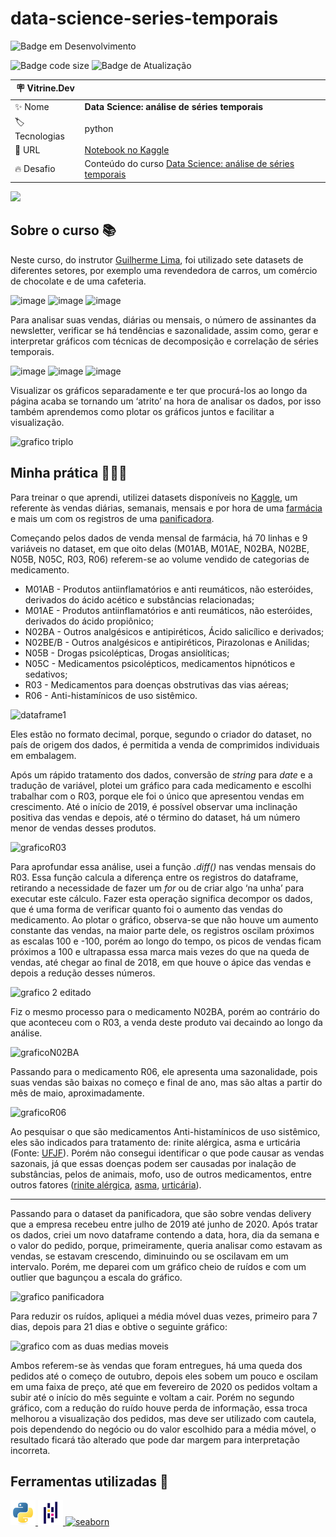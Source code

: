 # data-science-series-temporais

![Badge em Desenvolvimento](http://img.shields.io/static/v1?label=STATUS&message=EM%20DESENVOLVIMENTO&color=GREEN&style=for-the-badge)

![Badge code size](https://img.shields.io/github/languages/code-size/fab-souza/data-science-series-temporais)
![Badge de Atualização](https://img.shields.io/github/last-commit/fab-souza/data-science-series-temporais)

| :placard: Vitrine.Dev |    |
| -------------  | --- |
| :sparkles: Nome        | **Data Science: análise de séries temporais**
| :label: Tecnologias | python
| :rocket: URL         | [Notebook no Kaggle](https://www.kaggle.com/code/fabianadesouza/data-science-series-temporais)
| :fire: Desafio     | Conteúdo do curso [Data Science: análise de séries temporais](https://www.alura.com.br/curso-online-data-science-series-temporais)

![](https://user-images.githubusercontent.com/67301805/212129044-2344ace3-b75c-42ac-b14e-32a228d09ac1.jpg)

## Sobre o curso 📚

Neste curso, do instrutor [Guilherme Lima](https://www.linkedin.com/in/guilherme-lima-458925178/), foi utilizado sete datasets de diferentes setores, por exemplo uma revendedora de carros, um comércio de chocolate e de uma cafeteria.

![image](https://user-images.githubusercontent.com/67301805/212133115-320d4f75-a412-440c-86b9-709eeeac5075.png)
![image](https://user-images.githubusercontent.com/67301805/212133541-3fc12593-1765-48e3-9aeb-4b94027631e8.png)
![image](https://user-images.githubusercontent.com/67301805/212134153-0c15b7ff-0031-4c9f-995e-7d6354fb33e8.png)

Para analisar suas vendas, diárias ou mensais, o número de assinantes da newsletter, verificar se há tendências e sazonalidade, assim como, gerar e interpretar gráficos com técnicas de decomposição e correlação de séries temporais. 

![image](https://user-images.githubusercontent.com/67301805/212133362-93ce705e-efd7-413c-986d-4b03256cdcdc.png)
![image](https://user-images.githubusercontent.com/67301805/212137116-dc6deee0-5f2a-4e41-95b4-d4f1899ce346.png)
![image](https://user-images.githubusercontent.com/67301805/213884762-3bda9a8b-902f-4f66-9bf1-fca58a16e107.png)

Visualizar os gráficos separadamente e ter que procurá-los ao longo da página acaba se tornando um ‘atrito’ na hora de analisar os dados, por isso também aprendemos como plotar os gráficos juntos e facilitar a visualização.

![grafico triplo](https://user-images.githubusercontent.com/67301805/214390422-84c35ec1-3f0e-4cc6-bf5b-c80bfb3705db.png)






## Minha prática 👩🏻‍💻

Para treinar o que aprendi, utilizei datasets disponíveis no [Kaggle](https://www.kaggle.com/), um referente às vendas diárias, semanais, mensais e por hora de uma [farmácia](https://www.kaggle.com/datasets/milanzdravkovic/pharma-sales-data) e mais um com os registros de uma [panificadora](https://www.kaggle.com/datasets/hosubjeong/bakery-sales).

Começando pelos dados de venda mensal de farmácia, há 70 linhas e 9 variáveis no dataset, em que oito delas (M01AB, M01AE, N02BA, N02BE, N05B, N05C, R03, R06) referem-se ao volume vendido de categorias de medicamento.


* M01AB - Produtos antiinflamatórios e anti reumáticos, não esteróides, derivados do ácido acético e substâncias relacionadas;
* M01AE - Produtos antiinflamatórios e anti reumáticos, não esteróides, derivados do ácido propiônico;
* N02BA - Outros analgésicos e antipiréticos, Ácido salicílico e derivados;
* N02BE/B - Outros analgésicos e antipiréticos, Pirazolonas e Anilidas;
* N05B - Drogas psicolépticas, Drogas ansiolíticas;
* N05C - Medicamentos psicolépticos, medicamentos hipnóticos e sedativos;
* R03 - Medicamentos para doenças obstrutivas das vias aéreas;
* R06 - Anti-histamínicos de uso sistêmico.

![dataframe1](https://user-images.githubusercontent.com/67301805/214155586-f807ee91-9e5e-4adb-adab-7055bd5223dd.png)

Eles estão no formato decimal, porque, segundo o criador do dataset, no país de origem dos dados, é permitida a venda de comprimidos individuais em embalagem.

Após um rápido tratamento dos dados, conversão de *string* para *date* e a tradução de variável, plotei um gráfico para cada medicamento e escolhi trabalhar com o R03, porque ele foi o único que apresentou vendas em crescimento. Até o início de 2019, é possível observar uma inclinação positiva das vendas e depois, até o término do dataset, há um número menor de vendas desses produtos.

![graficoR03](https://user-images.githubusercontent.com/67301805/214155774-dbcc4074-35db-452b-b8ca-a2ec0976cc8c.png)

Para aprofundar essa análise, usei a função *.diff()* nas vendas mensais do R03. Essa função calcula a diferença entre os registros do dataframe, retirando a necessidade de fazer um *for* ou de criar algo ‘na unha’ para executar este cálculo. Fazer esta operação significa decompor os dados, que é uma forma de verificar quanto foi o aumento das vendas do medicamento. Ao plotar o gráfico, observa-se que não houve um aumento constante das vendas, na maior parte dele, os registros oscilam próximos as escalas 100 e -100, porém ao longo do tempo, os picos de vendas ficam próximos a 100 e ultrapassa essa marca mais vezes do que na queda de vendas, até chegar ao final de 2018, em que houve o ápice das vendas e depois a redução desses números.

![grafico 2 editado](https://user-images.githubusercontent.com/67301805/214289241-c022a9d2-c551-4bbe-97e5-935f4e1aa53f.jpg)

Fiz o mesmo processo para o medicamento N02BA, porém ao contrário do que aconteceu com o R03, a venda deste produto vai decaindo ao longo da análise.

![graficoN02BA](https://user-images.githubusercontent.com/67301805/214647248-dc2689e9-b992-4977-9761-e6d364b4aa7e.png)

Passando para o medicamento R06, ele apresenta uma sazonalidade, pois suas vendas são baixas no começo e final de ano, mas são altas a partir do mês de maio, aproximadamente. 

![graficoR06](https://user-images.githubusercontent.com/67301805/214676634-acf701fb-7602-441c-b6f0-82f74dcd322c.png)

Ao pesquisar o que são medicamentos Anti-histamínicos de uso sistêmico, eles são indicados para tratamento de: rinite alérgica, asma e urticária (Fonte: [UFJF](https://www.ufjf.br/farmacologia/files/2015/03/Anti-histam%C3%ADnicos.pdf)). 
Porém não consegui identificar o que pode causar as vendas sazonais, já que essas doenças podem ser causadas por inalação de substâncias, pelos de animais, mofo, uso de outros medicamentos, entre outros fatores ([rinite alérgica](https://www.google.com/search?q=rinite%2Bal%C3%A9rgica%2Bcausa&rlz=1C1GCEA_enBR852BR852&ei=i5XRY6zRBs_S1sQPmva36A8&ved=0ahUKEwjswueAzOP8AhVPqZUCHRr7Df0Q4dUDCA8&uact=5&oq=rinite%2Bal%C3%A9rgica%2Bcausa&gs_lcp=Cgxnd3Mtd2l6LXNlcnAQAzIECAAQHjIECAAQHjIECAAQHjIECAAQHjIECAAQHjIECAAQHjIECAAQHjIECAAQHjIECAAQHjIECAAQHjoLCC4QgAQQsQMQgwE6BQgAEIAEOgsIABCABBCxAxCDAToICAAQgAQQsQM6BAgAEEM6DgguEIAEELEDEMcBENEDOggILhCABBCxAzoHCC4QsQMQQzoKCAAQsQMQgwEQQzoHCAAQsQMQQzoKCAAQgAQQsQMQCjoHCAAQgAQQCjoPCAAQgAQQDRCxAxCxAxAKOgwIABCABBANELEDEAo6CQgAEIAEEA0QCkoECEEYAEoECEYYAFAAWOxrYL9vaABwAXgAgAG2AYgBlRaSAQQwLjIxmAEAoAEBwAEB&sclient=gws-wiz-serp), [asma](https://www.google.com/search?q=asma%2Bcausa&rlz=1C1GCEA_enBR852BR852&ei=25XRY5vjGvjV1sQPi5WS4Ac&ved=0ahUKEwjbvI6nzOP8AhX4qpUCHYuKBHwQ4dUDCA8&uact=5&oq=asma%2Bcausa&gs_lcp=Cgxnd3Mtd2l6LXNlcnAQAzIGCAAQBxAeMgYIABAHEB4yBggAEAcQHjIJCAAQBxAeEPEEMgQIABAeMgQIABAeMgQIABAeMgQIABAeMgQIABAeMgQIABAeOgoIABBHENYEELADSgQIQRgASgQIRhgAUPgLWJQQYPcRaAJwAHgAgAGEAYgBgwSSAQMwLjSYAQCgAQHIAQjAAQE&sclient=gws-wiz-serp), [urticária](https://www.google.com/search?q=urtic%C3%A1ria%2Bcausa&rlz=1C1GCEA_enBR852BR852&ei=rZXRY-roBZHM1sQPqqGguA4&ved=0ahUKEwiq84GRzOP8AhURppUCHaoQCOcQ4dUDCA8&uact=5&oq=urtic%C3%A1ria%2Bcausa&gs_lcp=Cgxnd3Mtd2l6LXNlcnAQAzIGCAAQBxAeMgYIABAHEB4yBggAEAcQHjIICAAQBxAeEA8yBggAEAcQHjIGCAAQBxAeMgQIABAeMgQIABAeMgQIABAeMgQIABAeOgoIABBHENYEELADOggIABAHEB4QCjoNCAAQgAQQDRCxAxCxAzoKCAAQgAQQDRCxAzoHCAAQgAQQDToNCAAQgAQQDRCxAxCDAUoECEEYAEoECEYYAFDACliFHmCvJWgBcAF4AIABvQKIAagNkgEHMC42LjEuMpgBAKABAcgBCMABAQ&sclient=gws-wiz-serp)).

---

Passando para o dataset da panificadora, que são sobre vendas delivery que a empresa recebeu entre julho de 2019 até junho de 2020. Após tratar os dados, criei um novo dataframe contendo a data, hora, dia da semana e o valor do pedido, porque, primeiramente, queria analisar como estavam as vendas, se estavam crescendo, diminuindo ou se oscilavam em um intervalo. Porém, me deparei com um gráfico cheio de ruídos e com um outlier que bagunçou a escala do gráfico.

![grafico panificadora](https://user-images.githubusercontent.com/67301805/214970812-adc95694-c860-4023-bd3f-7d22453c5c76.png)

Para reduzir os ruídos, apliquei a média móvel duas vezes, primeiro para 7 dias, depois para 21 dias e obtive o seguinte gráfico: 

![grafico com as duas medias moveis](https://user-images.githubusercontent.com/67301805/214977859-6b1323fd-7a56-4901-a365-38a01e22a02b.png)

Ambos referem-se às vendas que foram entregues, há uma queda dos pedidos até o começo de outubro, depois eles sobem um pouco e oscilam em uma faixa de preço, até que em fevereiro de 2020 os pedidos voltam a subir até o início do mês seguinte e voltam a cair. Porém no segundo gráfico, com a redução do ruído houve perda de informação, essa troca melhorou a visualização dos pedidos, mas deve ser utilizado com cautela, pois dependendo do negócio ou do valor escolhido para a média móvel, o resultado ficará tão alterado que pode dar margem para interpretação incorreta.




## Ferramentas utilizadas 🧰
<p> <a href="https://www.python.org" target="_blank" rel="noreferrer"> <img src="https://raw.githubusercontent.com/devicons/devicon/master/icons/python/python-original.svg" alt="python" width="40" height="40"/> </a> 
    <a href="https://pandas.pydata.org/" target="_blank" rel="noreferrer"> <img src="https://raw.githubusercontent.com/devicons/devicon/2ae2a900d2f041da66e950e4d48052658d850630/icons/pandas/pandas-original.svg" alt="pandas" width="40" height="40"/> </a>
    <a href="https://seaborn.pydata.org/" target="_blank" rel="noreferrer"> <img src="https://seaborn.pydata.org/_images/logo-mark-lightbg.svg" alt="seaborn" width="40" height="40"/> </a>
    </p>
